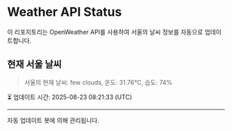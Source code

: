 
# Weather API Status

이 리포지토리는 OpenWeather API를 사용하여 서울의 날씨 정보를 자동으로 업데이트합니다.

## 현재 서울 날씨
> 서울의 현재 날씨: few clouds, 온도: 31.76°C, 습도: 74%

⏳ 업데이트 시간: 2025-08-23 08:21:33 (UTC)

---
자동 업데이트 봇에 의해 관리됩니다.
